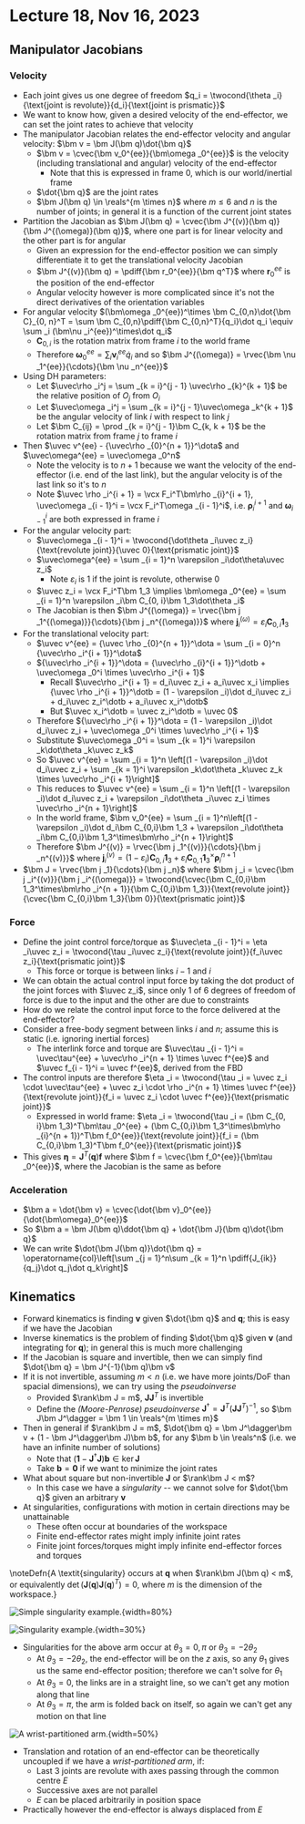 # Lecture 18, Nov 16, 2023

## Manipulator Jacobians

### Velocity

* Each joint gives us one degree of freedom $q_i = \twocond{\theta _i}{\text{joint is revolute}}{d_i}{\text{joint is prismatic}}$
* We want to know how, given a desired velocity of the end-effector, we can set the joint rates to achieve that velocity
* The manipulator Jacobian relates the end-effector velocity and angular velocity: $\bm v = \bm J(\bm q)\dot{\bm q}$
	* $\bm v = \cvec{\bm v_0^{ee}}{\bm\omega _0^{ee}}$ is the velocity (including translational and angular) velocity of the end-effector
		* Note that this is expressed in frame 0, which is our world/inertial frame
	* $\dot{\bm q}$ are the joint rates
	* $\bm J(\bm q) \in \reals^{m \times n}$ where $m \leq 6$ and $n$ is the number of joints; in general it is a function of the current joint states
* Partition the Jacobian as $\bm J(\bm q) = \cvec{\bm J^{(v)}(\bm q)}{\bm J^{(\omega)}(\bm q)}$, where one part is for linear velocity and the other part is for angular
	* Given an expression for the end-effector position we can simply differentiate it to get the translational velocity Jacobian
	* $\bm J^{(v)}(\bm q) = \pdiff{\bm r_0^{ee}}{\bm q^T}$ where $\bm r_0^{ee}$ is the position of the end-effector
	* Angular velocity however is more complicated since it's not the direct derivatives of the orientation variables
* For angular velocity $(\bm\omega _0^{ee})^\times \bm C_{0,n}\dot{\bm C}_{0, n}^T = \sum \bm C_{0,n}\pdiff{\bm C_{0,n}^T}{q_i}\dot q_i \equiv \sum _i (\bm\nu _i^{ee})^\times\dot q_i$
	* $\bm C_{0,i}$ is the rotation matrix from frame $i$ to the world frame
	* Therefore $\bm\omega _0^{ee} = \sum _i\bm\nu _i^{ee}\dot q_i$ and so $\bm J^{(\omega)} = \rvec{\bm \nu _1^{ee}}{\cdots}{\bm \nu _n^{ee}}$
* Using DH parameters:
	* Let $\uvec\rho _i^j = \sum _{k = i}^{j - 1} \uvec\rho _{k}^{k + 1}$ be the relative position of $O_j$ from $O_i$
	* Let $\uvec\omega _i^j = \sum _{k = i}^{j - 1}\uvec\omega _k^{k + 1}$ be the angular velocity of link $i$ with respect to link $j$
	* Let $\bm C_{ij} = \prod _{k = i}^{j - 1}\bm C_{k, k + 1}$ be the rotation matrix from frame $j$ to frame $i$
* Then $\uvec v^{ee} - {\uvec\rho _{0}^{n + 1}}^\dota$ and $\uvec\omega^{ee} = \uvec\omega _0^n$
	* Note the velocity is to $n + 1$ because we want the velocity of the end-effector (i.e. end of the last link), but the angular velocity is of the last link so it's to $n$
	* Note $\uvec \rho _i^{i + 1} = \vcx F_i^T\bm\rho _{i}^{i + 1}, \uvec\omega _{i - 1}^i = \vcx F_i^T\omega _{i - 1}^i$, i.e. $\bm\rho _i^{i + 1}$ and $\bm\omega _{i - 1}^i$ are both expressed in frame $i$
* For the angular velocity part:
	* $\uvec\omega _{i - 1}^i = \twocond{\dot\theta _i\uvec z_i}{\text{revolute joint}}{\uvec 0}{\text{prismatic joint}}$
	* $\uvec\omega^{ee} = \sum _{i = 1}^n \varepsilon _i\dot\theta\uvec z_i$
		* Note $\varepsilon _i$ is 1 if the joint is revolute, otherwise 0
	* $\uvec z_i = \vcx F_i^T\bm 1_3 \implies \bm\omega _0^{ee} = \sum _{i = 1}^n \varepsilon _i\bm C_{0, i}\bm 1_3\dot\theta _i$
	* The Jacobian is then $\bm J^{(\omega)} = \rvec{\bm j _1^{(\omega)}}{\cdots}{\bm j _n^{(\omega)}}$ where $\bm j _i^{(\omega)} = \varepsilon _i\bm C_{0,i}\bm 1_3$
* For the translational velocity part:
	* $\uvec v^{ee} = {\uvec \rho _{0}^{n + 1}}^\dota = \sum _{i = 0}^n {\uvec\rho _i^{i + 1}}^\dota$
	* ${\uvec\rho _i^{i + 1}}^\dota = {\uvec\rho _{i}^{i + 1}}^\dotb + \uvec\omega _0^i \times \uvec\rho _i^{i + 1}$
		* Recall $\uvec\rho _i^{i + 1} = d_i\uvec z_i + a_i\uvec x_i \implies {\uvec \rho _i^{i + 1}}^\dotb = (1 - \varepsilon _i)\dot d_i\uvec z_i + d_i\uvec z_i^\dotb + a_i\uvec x_i^\dotb$
		* But $\uvec x_i^\dotb = \uvec z_i^\dotb = \uvec 0$
	* Therefore ${\uvec\rho _i^{i + 1}}^\dota = (1 - \varepsilon _i)\dot d_i\uvec z_i + \uvec\omega _0^i \times \uvec\rho _i^{i + 1}$
	* Substitute $\uvec\omega _0^i = \sum _{k = 1}^i \varepsilon _k\dot\theta _k\uvec z_k$
	* So $\uvec v^{ee} = \sum _{i = 1}^n \left[(1 - \varepsilon _i)\dot d_i\uvec z_i + \sum _{k = 1}^i \varepsilon _k\dot\theta _k\uvec z_k \times \uvec\rho _i^{i + 1}\right]$
	* This reduces to $\uvec v^{ee} = \sum _{i = 1}^n \left[(1 - \varepsilon _i)\dot d_i\uvec z_i + \varepsilon _i\dot\theta _i\uvec z_i \times \uvec\rho _i^{n + 1}\right]$
	* In the world frame, $\bm v_0^{ee} = \sum _{i = 1}^n\left[(1 - \varepsilon _i)\dot d_i\bm C_{0,i}\bm 1_3 + \varepsilon _i\dot\theta _i\bm C_{0,i}\bm 1_3^\times\bm\rho _i^{n + 1}\right]$
	* Therefore $\bm J^{(v)} = \rvec{\bm j _1^{(v)}}{\cdots}{\bm j _n^{(v)}}$ where $\bm j _i^{(v)} = (1 - \varepsilon _i)\bm C_{0,i}\bm 1_3 + \varepsilon _i\bm C_{0,1}\bm 1_3^\times\bm\rho _i^{n + 1}$
* $\bm J = \rvec{\bm j _1}{\cdots}{\bm j _n}$ where $\bm j _i = \cvec{\bm j _i^{(v)}}{\bm j _i^{(\omega)}} = \twocond{\cvec{\bm C_{0,i}\bm 1_3^\times\bm\rho _i^{n + 1}}{\bm C_{0,i}\bm 1_3}}{\text{revolute joint}}{\cvec{\bm C_{0,i}\bm 1_3}{\bm 0}}{\text{prismatic joint}}$

### Force

* Define the joint control force/torque as $\uvec\eta _{i - 1}^i = \eta _i\uvec z_i = \twocond{\tau _i\uvec z_i}{\text{revolute joint}}{f_i\uvec z_i}{\text{prismatic joint}}$
	* This force or torque is between links $i - 1$ and $i$
* We can obtain the actual control input force by taking the dot product of the joint forces with $\uvec z_i$, since only 1 of 6 degrees of freedom of force is due to the input and the other are due to constraints
* How do we relate the control input force to the force delivered at the end-effector?
* Consider a free-body segment between links $i$ and $n$; assume this is static (i.e. ignoring inertial forces)
	* The interlink force and torque are $\uvec\tau _{i - 1}^i = \uvec\tau^{ee} + \uvec\rho _i^{n + 1} \times \uvec f^{ee}$ and $\uvec f_{i - 1}^i = \uvec f^{ee}$, derived from the FBD
* The control inputs are therefore $\eta _i = \twocond{\tau _i = \uvec z_i \cdot \uvec\tau^{ee} + \uvec z_i \cdot \rho _i^{n + 1} \times \uvec f^{ee}}{\text{revolute joint}}{f_i = \uvec z_i \cdot \uvec f^{ee}}{\text{prismatic joint}}$
	* Expressed in world frame: $\eta _i = \twocond{\tau _i = (\bm C_{0, i}\bm 1_3)^T\bm\tau _0^{ee} + (\bm C_{0,i}\bm 1_3^\times\bm\rho _{i}^{n + 1})^T\bm f_0^{ee}}{\text{revolute joint}}{f_i = (\bm C_{0,i}\bm 1_3)^T\bm f_0^{ee}}{\text{prismatic joint}}$
* This gives $\bm\eta = \bm J^T(\bm q)\bm f$ where $\bm f = \cvec{\bm f_0^{ee}}{\bm\tau _0^{ee}}$, where the Jacobian is the same as before

### Acceleration

* $\bm a = \dot{\bm v} = \cvec{\dot{\bm v}_0^{ee}}{\dot{\bm\omega}_0^{ee}}$
* So $\bm a = \bm J(\bm q)\ddot{\bm q} + \dot{\bm J}(\bm q)\dot{\bm q}$
* We can write $\dot{\bm J(\bm q)}\dot{\bm q} = \operatorname{col}\left[\sum _{j = 1}^n\sum _{k = 1}^n \pdiff{J_{ik}}{q_j}\dot q_j\dot q_k\right]$

## Kinematics

* Forward kinematics is finding $\bm v$ given $\dot{\bm q}$ and $\bm q$; this is easy if we have the Jacobian
* Inverse kinematics is the problem of finding $\dot{\bm q}$ given $\bm v$ (and integrating for $\bm q$); in general this is much more challenging
* If the Jacobian is square and invertible, then we can simply find $\dot{\bm q} = \bm J^{-1}(\bm q)\bm v$
* If it is not invertible, assuming $m < n$ (i.e. we have more joints/DoF than spacial dimensions), we can try using the *pseudoinverse*
	* Provided $\rank\bm J = m$, $\bm J\bm J^T$ is invertible
	* Define the *(Moore-Penrose) pseudoinverse* $\bm J^\dagger = \bm J^T(\bm J\bm J^T)^{-1}$, so $\bm J\bm J^\dagger = \bm 1 \in \reals^{m \times m}$
* Then in general if $\rank\bm J = m$, $\dot{\bm q} = \bm J^\dagger\bm v + (1 - \bm J^\dagger\bm J)\bm b$, for any $\bm b \in \reals^n$ (i.e. we have an infinite number of solutions)
	* Note that $(\bm 1 - \bm J^\dagger\bm J)\bm b \in \ker\bm J$
	* Take $\bm b = \bm 0$ if we want to minimize the joint rates
* What about square but non-invertible $\bm J$ or $\rank\bm J < m$?
	* In this case we have a *singularity* -- we cannot solve for $\dot{\bm q}$ given an arbitrary $\bm v$
* At singularities, configurations with motion in certain directions may be unattainable
	* These often occur at boundaries of the workspace
	* Finite end-effector rates might imply infinite joint rates
	* Finite joint forces/torques might imply infinite end-effector forces and torques

\noteDefn{A \textit{singularity} occurs at $\bm q$ when $\rank\bm J(\bm q) < m$, or equivalently $\det(\bm J(\bm q)\bm J(\bm q)^T) = 0$, where $m$ is the dimension of the workspace.}


![Simple singularity example.](imgs/lec18_2.png){width=80%}

![Singularity example.](imgs/lec18_1.png){width=30%}

* Singularities for the above arm occur at $\theta _3 = 0, \pi$ or $\theta _3 = -2\theta _2$
	* At $\theta _3 = -2\theta _2$, the end-effector will be on the $z$ axis, so any $\theta _1$ gives us the same end-effector position; therefore we can't solve for $\theta _1$
	* At $\theta _3 = 0$, the links are in a straight line, so we can't get any motion along that line
	* At $\theta _3 = \pi$, the arm is folded back on itself, so again we can't get any motion on that line

![A wrist-partitioned arm.](imgs/lec18_3.png){width=50%}

* Translation and rotation of an end-effector can be theoretically uncoupled if we have a *wrist-partitioned arm*, if:
	* Last 3 joints are revolute with axes passing through the common centre $E$
	* Successive axes are not parallel
	* $E$ can be placed arbitrarily in position space
* Practically however the end-effector is always displaced from $E$

